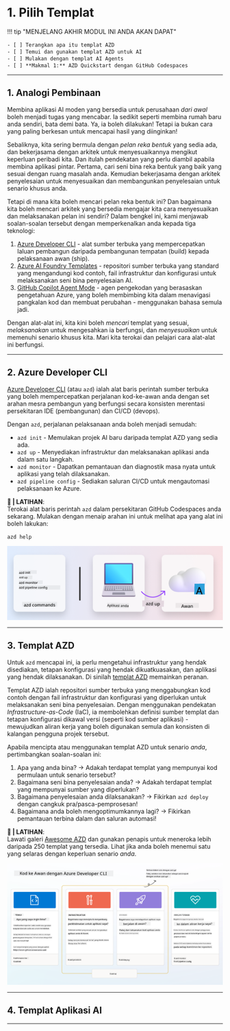 <!--
CO_OP_TRANSLATOR_METADATA:
{
  "original_hash": "06d6207eff634aefcaa41739490a5324",
  "translation_date": "2025-09-24T23:34:10+00:00",
  "source_file": "workshop/docs/instructions/1-Select-AI-Template.md",
  "language_code": "ms"
}
-->
# 1. Pilih Templat

!!! tip "MENJELANG AKHIR MODUL INI ANDA AKAN DAPAT"

    - [ ] Terangkan apa itu templat AZD
    - [ ] Temui dan gunakan templat AZD untuk AI
    - [ ] Mulakan dengan templat AI Agents
    - [ ] **Makmal 1:** AZD Quickstart dengan GitHub Codespaces

---

## 1. Analogi Pembinaan

Membina aplikasi AI moden yang bersedia untuk perusahaan _dari awal_ boleh menjadi tugas yang mencabar. Ia sedikit seperti membina rumah baru anda sendiri, bata demi bata. Ya, ia boleh dilakukan! Tetapi ia bukan cara yang paling berkesan untuk mencapai hasil yang diinginkan!

Sebaliknya, kita sering bermula dengan _pelan reka bentuk_ yang sedia ada, dan bekerjasama dengan arkitek untuk menyesuaikannya mengikut keperluan peribadi kita. Dan itulah pendekatan yang perlu diambil apabila membina aplikasi pintar. Pertama, cari seni bina reka bentuk yang baik yang sesuai dengan ruang masalah anda. Kemudian bekerjasama dengan arkitek penyelesaian untuk menyesuaikan dan membangunkan penyelesaian untuk senario khusus anda.

Tetapi di mana kita boleh mencari pelan reka bentuk ini? Dan bagaimana kita boleh mencari arkitek yang bersedia mengajar kita cara menyesuaikan dan melaksanakan pelan ini sendiri? Dalam bengkel ini, kami menjawab soalan-soalan tersebut dengan memperkenalkan anda kepada tiga teknologi:

1. [Azure Developer CLI](https://aka.ms/azd) - alat sumber terbuka yang mempercepatkan laluan pembangun daripada pembangunan tempatan (build) kepada pelaksanaan awan (ship).
1. [Azure AI Foundry Templates](https://ai.azure.com/templates) - repositori sumber terbuka yang standard yang mengandungi kod contoh, fail infrastruktur dan konfigurasi untuk melaksanakan seni bina penyelesaian AI.
1. [GitHub Copilot Agent Mode](https://code.visualstudio.com/docs/copilot/chat/chat-agent-mode) - agen pengekodan yang berasaskan pengetahuan Azure, yang boleh membimbing kita dalam menavigasi pangkalan kod dan membuat perubahan - menggunakan bahasa semula jadi.

Dengan alat-alat ini, kita kini boleh _mencari_ templat yang sesuai, _melaksanakan_ untuk mengesahkan ia berfungsi, dan _menyesuaikan_ untuk memenuhi senario khusus kita. Mari kita terokai dan pelajari cara alat-alat ini berfungsi.

---

## 2. Azure Developer CLI

[Azure Developer CLI](https://learn.microsoft.com/en-us/azure/developer/azure-developer-cli/) (atau `azd`) ialah alat baris perintah sumber terbuka yang boleh mempercepatkan perjalanan kod-ke-awan anda dengan set arahan mesra pembangun yang berfungsi secara konsisten merentasi persekitaran IDE (pembangunan) dan CI/CD (devops).

Dengan `azd`, perjalanan pelaksanaan anda boleh menjadi semudah:

- `azd init` - Memulakan projek AI baru daripada templat AZD yang sedia ada.
- `azd up` - Menyediakan infrastruktur dan melaksanakan aplikasi anda dalam satu langkah.
- `azd monitor` - Dapatkan pemantauan dan diagnostik masa nyata untuk aplikasi yang telah dilaksanakan.
- `azd pipeline config` - Sediakan saluran CI/CD untuk mengautomasi pelaksanaan ke Azure.

**🎯 | LATIHAN**: <br/> Terokai alat baris perintah `azd` dalam persekitaran GitHub Codespaces anda sekarang. Mulakan dengan menaip arahan ini untuk melihat apa yang alat ini boleh lakukan:

```bash title="" linenums="0"
azd help
```

![Flow](../../../../../translated_images/azd-flow.19ea67c2f81eaa661db02745e9bba115874d18ce52480f2854ae6e2011d4b526.ms.png)

---

## 3. Templat AZD

Untuk `azd` mencapai ini, ia perlu mengetahui infrastruktur yang hendak disediakan, tetapan konfigurasi yang hendak dikuatkuasakan, dan aplikasi yang hendak dilaksanakan. Di sinilah [templat AZD](https://learn.microsoft.com/en-us/azure/developer/azure-developer-cli/azd-templates?tabs=csharp) memainkan peranan.

Templat AZD ialah repositori sumber terbuka yang menggabungkan kod contoh dengan fail infrastruktur dan konfigurasi yang diperlukan untuk melaksanakan seni bina penyelesaian. 
Dengan menggunakan pendekatan _Infrastructure-as-Code_ (IaC), ia membolehkan definisi sumber templat dan tetapan konfigurasi dikawal versi (seperti kod sumber aplikasi) - mewujudkan aliran kerja yang boleh digunakan semula dan konsisten di kalangan pengguna projek tersebut.

Apabila mencipta atau menggunakan templat AZD untuk senario _anda_, pertimbangkan soalan-soalan ini:

1. Apa yang anda bina? → Adakah terdapat templat yang mempunyai kod permulaan untuk senario tersebut?
1. Bagaimana seni bina penyelesaian anda? → Adakah terdapat templat yang mempunyai sumber yang diperlukan?
1. Bagaimana penyelesaian anda dilaksanakan? → Fikirkan `azd deploy` dengan cangkuk pra/pasca-pemprosesan!
1. Bagaimana anda boleh mengoptimumkannya lagi? → Fikirkan pemantauan terbina dalam dan saluran automasi!

**🎯 | LATIHAN**: <br/> 
Lawati galeri [Awesome AZD](https://azure.github.io/awesome-azd/) dan gunakan penapis untuk meneroka lebih daripada 250 templat yang tersedia. Lihat jika anda boleh menemui satu yang selaras dengan keperluan senario _anda_.

![Code](../../../../../translated_images/azd-code-to-cloud.2d9503d69d3400da091317081968b6cad59c951339fea82ebe0b5ec646a3362d.ms.png)

---

## 4. Templat Aplikasi AI

---

